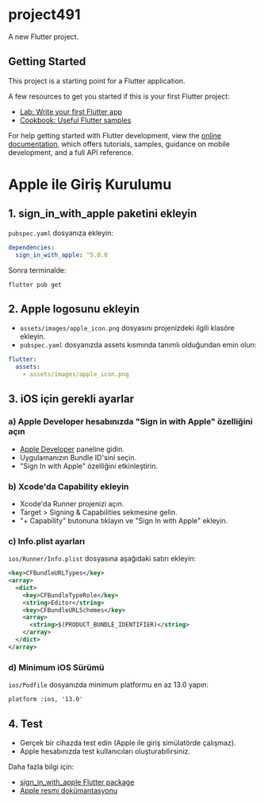 # project491

A new Flutter project.

## Getting Started

This project is a starting point for a Flutter application.

A few resources to get you started if this is your first Flutter project:

- [Lab: Write your first Flutter app](https://docs.flutter.dev/get-started/codelab)
- [Cookbook: Useful Flutter samples](https://docs.flutter.dev/cookbook)

For help getting started with Flutter development, view the
[online documentation](https://docs.flutter.dev/), which offers tutorials,
samples, guidance on mobile development, and a full API reference.

# Apple ile Giriş Kurulumu

## 1. sign_in_with_apple paketini ekleyin

`pubspec.yaml` dosyanıza ekleyin:
```yaml
dependencies:
  sign_in_with_apple: ^5.0.0
```
Sonra terminalde:
```
flutter pub get
```

## 2. Apple logosunu ekleyin

- `assets/images/apple_icon.png` dosyasını projenizdeki ilgili klasöre ekleyin.
- `pubspec.yaml` dosyanızda assets kısmında tanımlı olduğundan emin olun:
```yaml
flutter:
  assets:
    - assets/images/apple_icon.png
```

## 3. iOS için gerekli ayarlar

### a) Apple Developer hesabınızda "Sign in with Apple" özelliğini açın

- [Apple Developer](https://developer.apple.com/account/resources/identifiers/list) paneline gidin.
- Uygulamanızın Bundle ID'sini seçin.
- "Sign In with Apple" özelliğini etkinleştirin.

### b) Xcode'da Capability ekleyin

- Xcode'da Runner projenizi açın.
- Target > Signing & Capabilities sekmesine gelin.
- "+ Capability" butonuna tıklayın ve "Sign In with Apple" ekleyin.

### c) Info.plist ayarları

`ios/Runner/Info.plist` dosyasına aşağıdaki satırı ekleyin:
```xml
<key>CFBundleURLTypes</key>
<array>
  <dict>
    <key>CFBundleTypeRole</key>
    <string>Editor</string>
    <key>CFBundleURLSchemes</key>
    <array>
      <string>$(PRODUCT_BUNDLE_IDENTIFIER)</string>
    </array>
  </dict>
</array>
```

### d) Minimum iOS Sürümü

`ios/Podfile` dosyanızda minimum platformu en az 13.0 yapın:
```
platform :ios, '13.0'
```

## 4. Test

- Gerçek bir cihazda test edin (Apple ile giriş simülatörde çalışmaz).
- Apple hesabınızda test kullanıcıları oluşturabilirsiniz.

Daha fazla bilgi için:
- [sign_in_with_apple Flutter package](https://pub.dev/packages/sign_in_with_apple)
- [Apple resmi dokümantasyonu](https://developer.apple.com/documentation/sign_in_with_apple)
